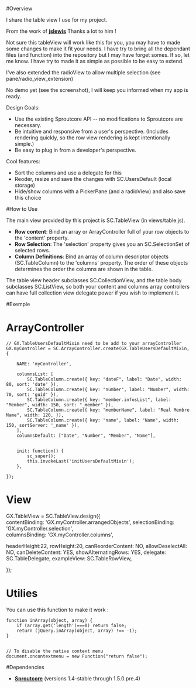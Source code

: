 #Overview


I share the table view I use for my project. 

From the work of [__jslewis__](https://github.com/jslewis/sctable)
Thanks a lot to him !


Not sure this tableView will work like this for you, you may have to made some changes to make it fit your needs. 
I have try to bring all the dependant files (and function) into the repository but I may have forget somes. If so, let me know.
I have try to made it as simple as possible to be easy to extend.

I've also extended the radioView to allow multiple selection (see pane/radio_view_extension)

No demo yet (see the screenshot), I will keep you informed when my app is ready.



Design Goals:

  * Use the existing Sproutcore API -- no modifications to Sproutcore are necessary.
  * Be intuitive and responsive from a user's perspective.  (Includes rendering quickly, so the row view rendering is kept intentionally simple.)
  * Be easy to plug in from a developer's perspective.


Cool features:

  * Sort the columns and use a delegate for this
  * Reoder, resize and save the changes with SC.UsersDefault (local storage)
  * Hide/show columns with a PickerPane (and a radioView) and also save this choice


#How to Use

The main view provided by this project is SC.TableView (in views/table.js).

* __Row content__: Bind an array or ArrayController full of your row objects to the 'content' property.
* __Row Selection__: The 'selection' property gives you an SC.SelectionSet of selected rows.
* __Column Definitions__: Bind an array of column descriptor objects (SC.TableColumn) to the 'columns' property.  The order of these objects determines the order the columns are shown in the table.

The table view header subclasses SC.CollectionView, and the table body subclasses SC.ListView, so both your content and columns array controllers can have full collection view delegate power if you wish to implement it.




#Exemple


# ArrayController

	// GX.TableUsersDefaultMixin need to be add to your arrayController
	GX.myController = SC.ArrayController.create(GX.TableUsersDefaultMixin, {

		NAME: 'myController',

		columnsList: [	
			SC.TableColumn.create({ key: "dateF", label: "Date", width: 80, sort: 'date' }),
			SC.TableColumn.create({ key: "number", label: "Number", width: 70, sort: 'guid' }),
			SC.TableColumn.create({ key: "member.infosList", label: "Member", width: 150, sort: "_member" }),
			SC.TableColumn.create({ key: "memberName", label: "Real Membre Name", width: 120, }),
			SC.TableColumn.create({ key: "name", label: "Name", width: 150, sortServer: '_name' }),
		],
		columnsDefault: ["Date", "Number", "Member", "Name"],

	
		init: function() {
			sc_super();
			this.invokeLast('initUsersDefaultMixin');
		},

	});



# View


GX.TableView = SC.TableView.design({  
	contentBinding: 'GX.myController.arrangedObjects',
	selectionBinding: 'GX.myController.selection',  
	columnsBinding: 'GX.myController.columns',
	
  headerHeight:22,
  rowHeight:20,
  canReorderContent: NO,
  allowDeselectAll: NO,
  canDeleteContent: YES,
	showAlternatingRows: YES,
	delegate: SC.TableDelegate,
	exampleView: SC.TableRowView,
	

});


# Utilies
	
You can use this function to make it work :


	function inArray(object, array) {
		if (array.get('length')===0) return false;
	 	return (jQuery.inArray(object, array) !== -1);
	}


	// To disable the native context menu
	document.oncontextmenu = new Function("return false");





#Dependencies

  * [__Sproutcore__](http://www.github.com/sproutcore/sproutcore) (versions 1.4-stable through 1.5.0.pre.4)

